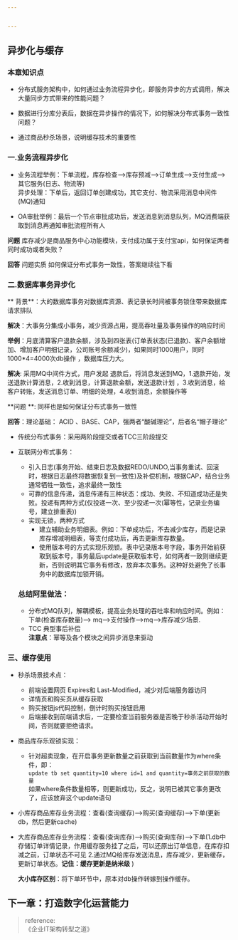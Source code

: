 ```yaml
---


---
```


<h2 id="异步化与缓存">异步化与缓存</h2>
<h3 id="本章知识点">本章知识点</h3>
<ul>
<li>
<p>分布式服务架构中，如何通过业务流程异步化，即服务异步的方式调用，解决大量同步方式带来的性能问题？</p>
</li>
<li>
<p>数据进行分库分表后，数据在异步操作的情况下，如何解决分布式事务一致性问题？</p>
</li>
<li>
<p>通过商品秒杀场景，说明缓存技术的重要性</p>
</li>
</ul>
<h3 id="一.业务流程异步化">一.业务流程异步化</h3>
<ul>
<li>
<p>业务流程举例：下单流程，库存检查–&gt;库存预减–&gt;订单生成—&gt;支付生成—&gt;其它服务(日志、物流等)<br>
异步处理：下单后，返回订单创建成功，其它支付、物流采用消息中间件(MQ)通知</p>
</li>
<li>
<p>OA审批举例：最后一个节点审批成功后，发送消息到消息队列，MQ消费端获取到消息再通知审批流程所有人</p>
</li>
</ul>
<p><strong>问题</strong>  库存减少是商品服务中心功能模块，支付成功属于支付宝api，如何保证两者同时成功或者失败？</p>
<p><strong>回答</strong>  问题实质 如何保证分布式事务一致性，答案继续往下看</p>
<h3 id="二.数据库事务异步化">二.数据库事务异步化</h3>
<p>** 背景**：大的数据库事务对数据库资源、表记录长时间被事务锁住带来数据库请求排队</p>
<p><strong>解决</strong>：大事务分集成小事务，减少资源占用，提高吞吐量及事务操作的响应时间</p>
<p><strong>举例</strong>：月底清算客户退款余额，涉及到四张表(订单表状态(已退款)、客户余额增加、增加客户明细记录，公司账号余额减少)，如果同时1000用户，同时1000*4=4000次db操作 ，数据库压力大。</p>
<p><strong>解决</strong>: 采用MQ中间件方式，用户发起 退款后，将消息发送到MQ，1.退款开始，发送退款计算消息，2.收到消息，计算退款金额，发送退款计划 ，3.收到消息，给客户转账，发送消息订单、明细的处理，4.收到消息，余额操作等</p>
<p>**问题 **: 同样也是如何保证分布式事务一致性</p>
<p><strong>回答</strong>：理论基础： ACID 、BASE、CAP，强两者“酸碱理论”，后者名“帽子理论”</p>
<ul>
<li>
<p>传统分布式事务：采用两阶段提交或者TCC三阶段提交</p>
</li>
<li>
<p>互联网分布式事务：</p>
<ul>
<li>引入日志(事务开始、结束日志及数据REDO/UNDO,当事务重试、回滚时，根据日志最终将数据恢复到一致性)及补偿机制，根据CAP，结合业务通常牺牲一致性，追求最终一致性</li>
<li>可靠的信息传递，消息传递有三种状态：成功、失败、不知道成功还是失败。投递有两种方式(仅投递一次、至少投递一次(幂等性，记录业务编号，建立排重表))</li>
<li>实现无锁，两种方式
<ul>
<li>建立辅助业务明细表。例如：下单成功后，不去减少库存，而是记录库存增减明细表，等支付成功后，再去更新库存数量。</li>
<li>使用版本号的方式实现乐观锁。表中记录版本号字段，事务开始前获取到版本号，事务最后update是获取版本号，如何两者一致则继续更新，否则说明其它事务有修改，放弃本次事务。这种好处避免了长事务中的数据库加锁开销。</li>
</ul>
</li>
</ul>
<h3 id="总结阿里做法：">总结阿里做法：</h3>
<ul>
<li>分布式MQ队列，解耦模板，提高业务处理的吞吐率和响应时间。例如：下单(检查库存数量)—&gt; mq—&gt;支付操作–&gt;mq—&gt;库存减少场景.</li>
<li>TCC 典型事后补偿<br>
<strong>注意点</strong>：幂等及各个模块之间异步消息来驱动</li>
</ul>
</li>
</ul>
<h3 id="三、缓存使用">三、缓存使用</h3>
<ul>
<li>
<p>秒杀场景技术点：</p>
<ul>
<li>前端设置网页 Expires和 Last-Modified，减少对后端服务器访问</li>
<li>详情页和购买页从缓存获取</li>
<li>购买按钮js代码控制，倒计时购买按钮启用</li>
<li>后端接收到前端请求后，一定要检查当前服务器是否晚于秒杀活动开始时间，否则就要拒绝请求。</li>
</ul>
</li>
<li>
<p>商品库存乐观锁实现：</p>
<ul>
<li>针对超卖现象，在开启事务更新数量之前获取到当前数量作为where条件，即：<br>
<code>update tb set quantity=10 where id=1 and quantity=事务之前获取的数量</code><br>
如果where条件数量相等，则更新成功，反之，说明已被其它事务更改了，应该放弃这个update语句</li>
</ul>
</li>
<li>
<p>小库存商品库存业务流程：查看(查询缓存)—&gt;购买(查询缓存)—&gt;下单(更新db，然后更新cache)</p>
</li>
<li>
<p>大库存商品库存业务流程：查看(查询库存)—&gt;购买(查询库存)—&gt;下单(1.db中存储订单详情记录，作用缓存服务挂了之后，可以还原出订单信息，在库存扣减之前，订单状态不可见 2.通过MQ给库存发送消息，库存减少，更新缓存，更新订单状态。<strong>记住：缓存更新是纳米级</strong> )</p>
<p><strong>大小库存区别</strong>：将下单环节中，原本对db操作转嫁到操作缓存。</p>
</li>
</ul>
<h2 id="下一章：打造数字化运营能力">下一章：打造数字化运营能力</h2>
<blockquote>
<p>reference:<br>
《企业IT架构转型之道》</p>
</blockquote>

